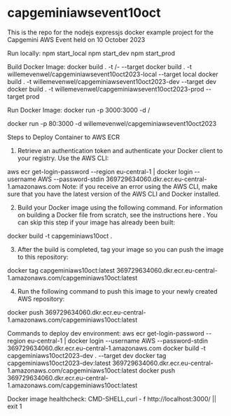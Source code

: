 # capgeminiawsevent10oct
This is the repo for the nodejs expressjs docker example project for the Capgemini AWS Event held on 10 October 2023

Run locally:
npm start_local
npm start_dev
npm start_prod

Build Docker Image:
docker build . -t <username>/<imagename>-<environment> --target <environment>
docker build . -t willemevenwel/capgeminiawsevent10oct2023-local --target local
docker build . -t willemevenwel/capgeminiawsevent10oct2023-dev --target dev
docker build . -t willemevenwel/capgeminiawsevent10oct2023-prod --target prod

Run Docker Image:
docker run -p 3000:3000 -d <username>/<imagename>

docker run -p 80:3000 -d  willemevenwel/capgeminiawsevent10oct2023


Steps to Deploy Container to AWS ECR

1. Retrieve an authentication token and authenticate your Docker client to your registry.
Use the AWS CLI:

aws ecr get-login-password --region eu-central-1 | docker login --username AWS --password-stdin 369729634060.dkr.ecr.eu-central-1.amazonaws.com
Note: if you receive an error using the AWS CLI, make sure that you have the latest version of the AWS CLI and Docker installed.

2. Build your Docker image using the following command. For information on building a Docker file from scratch, see the instructions here . You can skip this step if your image has already been built:

docker build -t capgeminiaws10oct .

3. After the build is completed, tag your image so you can push the image to this repository:

docker tag capgeminiaws10oct:latest 369729634060.dkr.ecr.eu-central-1.amazonaws.com/capgeminiaws10oct:latest

4. Run the following command to push this image to your newly created AWS repository:

docker push 369729634060.dkr.ecr.eu-central-1.amazonaws.com/capgeminiaws10oct:latest

Commands to deploy dev environment:
aws ecr get-login-password --region eu-central-1 | docker login --username AWS --password-stdin 369729634060.dkr.ecr.eu-central-1.amazonaws.com
docker build -t capgeminiaws10oct2023-dev . --target dev
docker tag capgeminiaws10oct2023-dev:latest 369729634060.dkr.ecr.eu-central-1.amazonaws.com/capgeminiaws10oct:latest
docker push 369729634060.dkr.ecr.eu-central-1.amazonaws.com/capgeminiaws10oct:latest


Docker image healthcheck:
CMD-SHELL,curl - f http://localhost:3000/ || exit 1⁠
